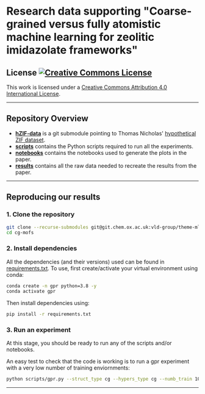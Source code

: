 # Research data supporting "Coarse-grained versus fully atomistic machine learning for zeolitic imidazolate frameworks"

## License <a rel="license" href="http://creativecommons.org/licenses/by/4.0/"><img alt="Creative Commons License" style="border-width:0" src="https://i.creativecommons.org/l/by/4.0/80x15.png" /></a>
This work is licensed under a <a rel="license" href="http://creativecommons.org/licenses/by/4.0/">Creative Commons Attribution 4.0 International License</a>.

---
## Repository Overview

* **[hZIF-data](hZIF-data)** is a git submodule pointing to Thomas Nicholas' [hypothetical ZIF dataset](https://github.com/tcnicholas/hZIF-data).
* **[scripts](scripts)** contains the Python scripts required to run all the experiments.
* **[notebooks](notebooks)** contains the notebooks used to generate the plots in the paper.
* **[results](results)** contains all the raw data needed to recreate the results from the paper.

---

## Reproducing our results

### **1. Clone the repository**
```bash
git clone --recurse-submodules git@git.chem.ox.ac.uk:vld-group/theme-ml/cg-mofs.git
cd cg-mofs
```

### **2. Install dependencies**
All the dependencies (and their versions) used can be found in [requirements.txt](requirements.txt). To use, first create/activate your virtual environment using conda:
```bash
conda create -n gpr python=3.8 -y
conda activate gpr
```
Then install dependencies using:
```bash
pip install -r requirements.txt
```

### **3. Run an experiment**
At this stage, you should be ready to run any of the scripts and/or notebooks. 

An easy test to check that the code is working is to run a gpr experiment with a very low number of training enviornments:
```bash
python scripts/gpr.py --struct_type cg --hypers_type cg --numb_train 10
```
---
